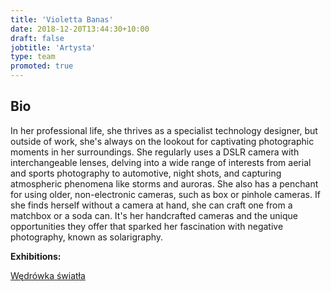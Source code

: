 ```yaml
---
title: 'Violetta Banas'
date: 2018-12-20T13:44:30+10:00
draft: false
jobtitle: 'Artysta'
type: team
promoted: true
---
```


## Bio

In her professional life, she thrives as a specialist technology designer, but outside of work, she's always on the lookout for captivating photographic moments in her surroundings.
She regularly uses a DSLR camera with interchangeable lenses, delving into a wide range of interests from aerial and sports photography to automotive, night shots, and capturing atmospheric phenomena like storms and auroras. She also has a penchant for using older, non-electronic cameras, such as box or pinhole cameras.
If she finds herself without a camera at hand, she can craft one from a matchbox or a soda can. It's her handcrafted cameras and the unique opportunities they offer that sparked her fascination with negative photography, known as solarigraphy.

**Exhibitions:**

[Wędrówka światła](/wystawy/wedrowka-swiatla)
